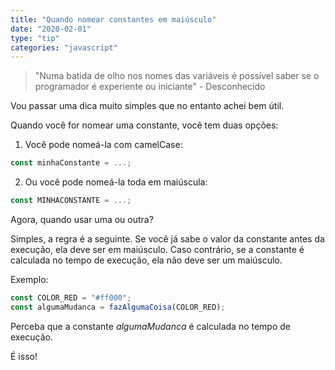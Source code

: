 ```yaml
---
title: "Quando nomear constantes em maiúsculo"
date: "2020-02-01"
type: "tip"
categories: "javascript"
---
```


> "Numa batida de olho nos nomes das variáveis é possível saber
> se o programador é experiente ou iniciante" - Desconhecido

Vou passar uma dica muito simples que no entanto achei bem útil.

Quando você for nomear uma constante, você tem duas opções:
1. Você pode nomeá-la com camelCase:

~~~javascript
const minhaConstante = ...;
~~~

2. Ou você pode nomeá-la toda em maiúscula:
~~~javascript
const MINHACONSTANTE = ...;
~~~

Agora, quando usar uma ou outra? 

Simples, a regra é a seguinte. Se você já sabe o valor da constante antes da execução, ela deve ser em
maiúsculo. Caso contrário, se a constante é calculada no tempo de execução, ela não deve ser um maiúsculo.

Exemplo:
~~~javascript
const COLOR_RED = "#ff000";
const algumaMudanca = fazAlgumaCoisa(COLOR_RED);
~~~

Perceba que a constante *algumaMudanca* é calculada no tempo de execução.

É isso!